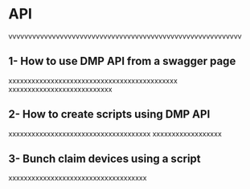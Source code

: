 # API
vvvvvvvvvvvvvvvvvvvvvvvvvvvvvvvvvvvvvvvvvvvvvvvvvvvvvvvvvvv


##	1- How to use DMP API from a swagger page
xxxxxxxxxxxxxxxxxxxxxxxxxxxxxxxxxxxxxxxxxxxx
xxxxxxxxxxxxxxxxxxxxxxxxxxx

##	2- How to create scripts using DMP API
xxxxxxxxxxxxxxxxxxxxxxxxxxxxxxxxxxxxx
xxxxxxxxxxxxxxxxxx

##	3- Bunch claim devices using a script
xxxxxxxxxxxxxxxxxxxxxxxxxxxxxxxxxxxx
